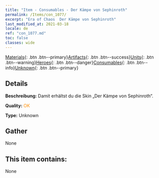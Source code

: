 ```yaml
---
title: "Item - Consumables - Der Kämpe von Sephinroth"
permalink: /Items/con_1077/
excerpt: "Era of Chaos  Der Kämpe von Sephinroth"
last_modified_at: 2021-03-18
locale: de
ref: "con_1077.md"
toc: false
classes: wide
---
```

 [Materials](/de/Items/){: .btn .btn--primary}[Artifacts](/de/Items/Artifacts/){: .btn .btn--success}[Units](/de/Items/Units/){: .btn .btn--warning}[Heroes](/de/Items/Heroes/){: .btn .btn--danger}[Consumables](/de/Items/Consumables/){: .btn .btn--info}[Unknown](/de/Items/Unknown/){: .btn .btn--primary}

## Details
 **Beschreibung:** Damit erhältst du die Skin „Der Kämpe von Sephinroth“.

 **Quality:** <span style="color: #FF8C00">OK</span>

 **Type:** Unknown

## Gather

  None

## This item contains:

  None

